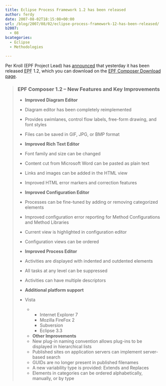 ```yaml
---
title: Eclipse Process Framework 1.2 has been released
author: ferdy
date: 2007-08-02T18:15:08+00:00
url: /blog/2007/08/02/eclipse-process-framework-12-has-been-released/
b2007:
  - 08
bcategories:
  - Eclipse
  - Methodologies

---
```

Per Kroll (EPF Project Lead) has [announced][1] that yesterday it has been released <acronym title="Eclipse Process Framework">EPF</acronym> 1.2, which you can download on the [EPF Composer Download page][2].

> ### EPF Composer 1.2 &#8211; New Features and Key Improvements
> 
>   * **Improved Diagram Editor**
>   * Diagram editor has been completely reimplemented
>   * Provides swimlanes, control flow labels, free-form drawing, and font styles
>   * Files can be saved in GIF, JPG, or BMP format
> 
>   * **Improved Rich Text Editor**
>   * Font family and size can be changed
>   * Content cut from Microsoft Word can be pasted as plain text
>   * Links and images can be added in the HTML view
>   * Improved HTML error markers and correction features
> 
>   * **Improved Configuration Editor**
>   * Processes can be fine-tuned by adding or removing categorized elements
>   * Improved configuration error reporting for Method Configurations and Method Libraries
>   * Current view is highlighted in configuration editor
>   * Configuration views can be ordered
> 
>   * **Improved Process Editor**
>   * Activities are displayed with indented and outdented elements
>   * All tasks at any level can be suppressed
>   * Activities can have multiple descriptors
> 
>   * **Additional platform support**
>   * Vista 
>       *   * Internet Explorer 7
>           * Mozilla FireFox 2
>           * Subversion
>           * Eclipse 3.3</ul> 
>           * **Other Improvements**
>           * New plug-in naming convention allows plug-ins to be displayed in hierarchical lists
>           * Published sites on application servers can implement server-based search
>           * GUIDs are no longer present in published filenames
>           * A new variability type is provided: Extends and Replaces
>           * Elements in categories can be ordered alphabetically, manually, or by type</ul> </blockquote>

 [1]: http://dev.eclipse.org/mhonarc/lists/epf-dev/msg02195.html
 [2]: http://www.eclipse.org/epf/downloads/tool/epf1.2.0_downloads.php